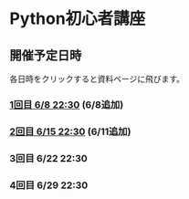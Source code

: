 # Python初心者講座

## 開催予定日時
各日時をクリックすると資料ページに飛びます。
### [1回目 6/8 22:30](https://gitpitch.com/niya1123/Python-Lecture/06-08) (6/8追加)
### [2回目 6/15 22:30]((https://gitpitch.com/niya1123/Python-Lecture/06-15)) (6/11追加)
### 3回目 6/22 22:30
### 4回目 6/29 22:30